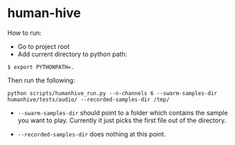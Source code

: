 # human-hive

How to run:
- Go to project root
- Add current directory to python path:

```
$ export PYTHONPATH=.
```

Then run the following:
```
python scripts/humanhive_run.py --n-channels 6 --swarm-samples-dir humanhive/tests/audio/ --recorded-samples-dir /tmp/
```

- `--swarm-samples-dir` should point to a folder which contains the sample you want to play. Currently it just picks the first file out of the directory.

- `--recorded-samples-dir` does nothing at this point. 
